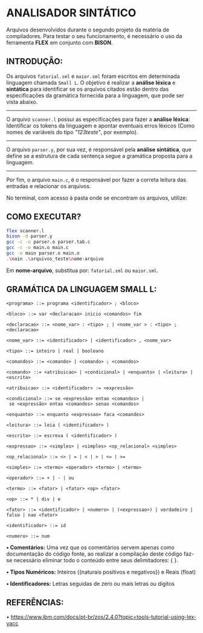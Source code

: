 # ANALISADOR SINTÁTICO

Arquivos desenvolvidos durante o segundo projeto da matéria de compiladores. Para testar o seu funcionamento, é necessário o uso da ferramenta **FLEX** em conjunto com **BISON**.

## **INTRODUÇÃO:**
Os arquivos `fatorial.sml` e `maior.sml`  foram escritos em determinada linguagem chamada `Small L`. O objetivo é realizar a **análise léxica** e **sintática** para identificar se os arquivos citados estão dentro das especificações da gramática fornecida para a linguagem, que pode ser vista abaixo. 
___
O arquivo `scanner.l` possui as especificações para fazer a **análise léxica**: Identificar os tokens da linguagem e apontar eventuais erros léxicos (Como nomes de variáveis do tipo *"123teste"*, por exemplo).
___
O arquivo `parser.y`, por sua vez, é responsável pela **análise sintática**, que define se a estrutura de cada sentença segue a gramática proposta para a linguagem.
___
Por fim, o arquivo `main.c`, é o responsável por fazer a
correta leitura das entradas e relacionar os arquivos.

No terminal, com acesso à pasta onde se encontram os arquivos, utilize:



## **COMO EXECUTAR?**

```bash
flex scanner.l
bison -d parser.y
gcc -c -o parser.o parser.tab.c
gcc -c -o main.o main.c
gcc -o main parser.o main.o
.\main .\arquivos_teste\nome-arquivo
```
Em **nome-arquivo**, substitua por: `fatorial.sml` ou `maior.sml`.


## **GRAMÁTICA DA LINGUAGEM SMALL L:**

```
<programa> ::= programa <identificador> ; <bloco>

<bloco> ::= var <declaracao> inicio <comandos> fim

<declaracao> ::= <nome_var> : <tipo> ; | <nome_var > : <tipo> ; <declaracao>

<nome_var> ::= <identificador> | <identificador> , <nome_var>

<tipo> ::= inteiro | real | booleano

<comandos> ::= <comando> | <comando> ; <comandos>

<comando> ::= <atribuicao> | <condicional> | <enquanto> | <leitura> | <escrita>

<atribuicao> ::= <identificador> := <expressão>

<condicional> ::= se <expressão> entao <comandos> |
 se <expressão> entao <comandos> senao <comandos>

<enquanto> ::= enquanto <expressao> faca <comandos>

<leitura> ::= leia ( <identificador> )

<escrita> ::= escreva ( <identificador> )

<expressao> ::= <simples> | <simples> <op_relacional> <simples>

<op_relacional> ::= <> | = | < | > | <= | >=

<simples> ::= <termo> <operador> <termo> | <termo>

<operador> ::= + | - | ou

<termo> ::= <fator> | <fator> <op> <fator>

<op> ::= * | div | e

<fator> ::= <identificador> | <numero> | (<expressao>) | verdadeiro | falso | nao <fator>

<identificador> ::= id

<numero> ::= num
```

**• Comentários:** Uma vez que os comentários servem apenas como documentação do código fonte, ao realizar a compilação deste código faz-se necessário eliminar todo o conteúdo entre seus delimitadores: { }.

**• Tipos Numéricos:** Inteiros ({naturais positivos e negativos}) e Reais (float)

**• Identificadores:** Letras seguidas de zero ou mais letras ou dígitos



## **REFERÊNCIAS:**
• https://www.ibm.com/docs/pt-br/zos/2.4.0?topic=tools-tutorial-using-lex-yacc